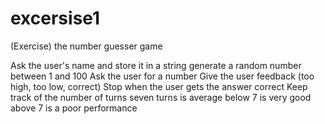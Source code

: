 # excersise1
(Exercise) the number guesser game

Ask the user's name and store it in a string
generate a random number between 1 and 100
Ask the user for a number
Give the user feedback (too high, too low, correct)
Stop when the user gets the answer correct
Keep track of the number of turns
seven turns is average
below 7 is very good
above 7 is a poor performance
